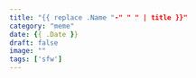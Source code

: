 ```yaml
---
title: "{{ replace .Name "-" " " | title }}"
category: "meme"
date: {{ .Date }}
draft: false
image: ""
tags: ['sfw']
---
```



